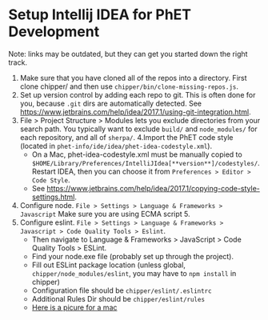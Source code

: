 
# Setup Intellij IDEA for PhET Development

Note: links may be outdated, but they can get you started down the right track.

1. Make sure that you have cloned all of the repos into a directory. First clone chipper/ and then use 
`chipper/bin/clone-missing-repos.js`.
2. Set up version control by adding each repo to git. This is often done for you, because `.git` dirs are automatically
detected. See https://www.jetbrains.com/help/idea/2017.1/using-git-integration.html.
3. File > Project Structure > Modules lets you exclude directories from your search path. You typically want to exclude 
`build/` and `node_modules/` for each repository, and all of `sherpa/`.
4.Import the PhET code style (located in `phet-info/ide/idea/phet-idea-codestyle.xml`). 
    * On a Mac, phet-idea-codestyle.xml must be manually copied to `$HOME/Library/Preferences/IntelliJIdea[**version**]/codestyles/`. 
    Restart IDEA, then you can choose it from `Preferences > Editor > Code Style`.
    * See https://www.jetbrains.com/help/idea/2017.1/copying-code-style-settings.html.
5. Configure node. `File > Settings > Language & Frameworks > Javascript` Make sure you are using ECMA script 5. 
6. Configure eslint. `File > Settings > Language & Frameworks > Javascript > Code Quality Tools > Eslint`.
    * Then navigate to Language & Frameworks > JavaScript > Code Quality Tools > ESLint. 
    * Find your node.exe file (probably set up through the project).
    * Fill out ESLint package location (unless global, `chipper/node_modules/eslint`, you may have to `npm install` in chipper)
    * Configuration file should be `chipper/eslint/.eslintrc ` 
    * Additional Rules Dir should be `chipper/eslint/rules`
    * [Here is a picure for a mac](https://cloud.githubusercontent.com/assets/6856943/26806694/876bdad6-4a0f-11e7-9096-e734bf70be6e.png)
   
   